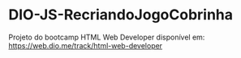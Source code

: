 # DIO-JS-RecriandoJogoCobrinha
Projeto do bootcamp HTML Web Developer disponível em: https://web.dio.me/track/html-web-developer
